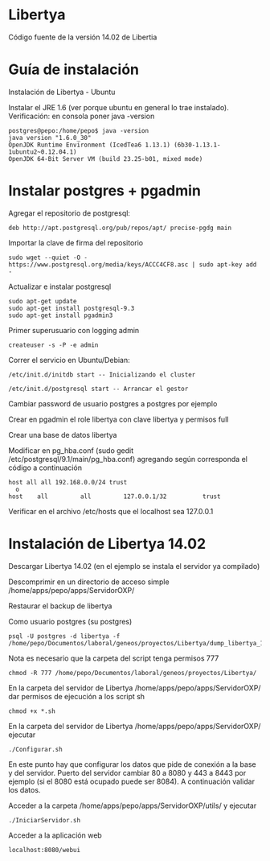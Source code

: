 Libertya
========

Código fuente de la versión 14.02 de Libertia

Guía de instalación
===================

Instalación de Libertya - Ubuntu

  Instalar el JRE 1.6 (ver porque ubuntu en general lo trae instalado).
  Verificación: en consola poner java -version

    postgres@pepo:/home/pepo$ java -version
    java version "1.6.0_30"
    OpenJDK Runtime Environment (IcedTea6 1.13.1) (6b30-1.13.1-1ubuntu2~0.12.04.1)
    OpenJDK 64-Bit Server VM (build 23.25-b01, mixed mode)

Instalar postgres + pgadmin
===========================

  Agregar el repositorio de postgresql:

	deb http://apt.postgresql.org/pub/repos/apt/ precise-pgdg main

  Importar la clave de firma del repositorio	

	sudo wget --quiet -O - https://www.postgresql.org/media/keys/ACCC4CF8.asc | sudo apt-key add - 

  Actualizar e instalar postgresql
  
	sudo apt-get update 
	sudo apt-get install postgresql-9.3
	sudo apt-get install pgadmin3

  Primer superusuario con logging admin

	createuser -s -P -e admin

  Correr el servicio en Ubuntu/Debian:

	/etc/init.d/initdb start -- Inicializando el cluster

	/etc/init.d/postgresql start -- Arrancar el gestor

  Cambiar password de usuario postgres a postgres por ejemplo

  Crear en pgadmin el role libertya con clave libertya y permisos full

  Crear una base de datos libertya

  Modificar en pg_hba.conf (sudo gedit /etc/postgresql/9.1/main/pg_hba.conf) agregando según corresponda el código a continuación

    host all all 192.168.0.0/24 trust
      o
    host    all         all         127.0.0.1/32          trust

 Verificar en el archivo /etc/hosts que el localhost sea 127.0.0.1

Instalación de Libertya 14.02
=============================

Descargar Libertya 14.02 (en el ejemplo se instala el servidor ya compilado)

Descomprimir en un directorio de acceso simple /home/apps/pepo/apps/ServidorOXP/

Restaurar el backup de libertya

Como usuario postgres (su postgres)

    psql -U postgres -d libertya -f /home/pepo/Documentos/laboral/geneos/proyectos/Libertya/dump_libertya_1402ar.sql

Nota es necesario que la carpeta del script tenga permisos 777 

    chmod -R 777 /home/pepo/Documentos/laboral/geneos/proyectos/Libertya/

En la carpeta del servidor de Libertya /home/apps/pepo/apps/ServidorOXP/ dar permisos de ejecución a los script sh

    chmod +x *.sh

En la carpeta del servidor de Libertya /home/apps/pepo/apps/ServidorOXP/ ejecutar

    ./Configurar.sh 

En este punto hay que configurar los datos que pide de conexión a la base y del servidor. Puerto del servidor cambiar 80 a 8080 y 443 a 8443 por ejemplo (si el 8080 está ocupado puede ser 8084). A continuación validar los datos.

Acceder a la carpeta /home/apps/pepo/apps/ServidorOXP/utils/ y ejecutar

    ./IniciarServidor.sh

Acceder a la aplicación web

    localhost:8080/webui

